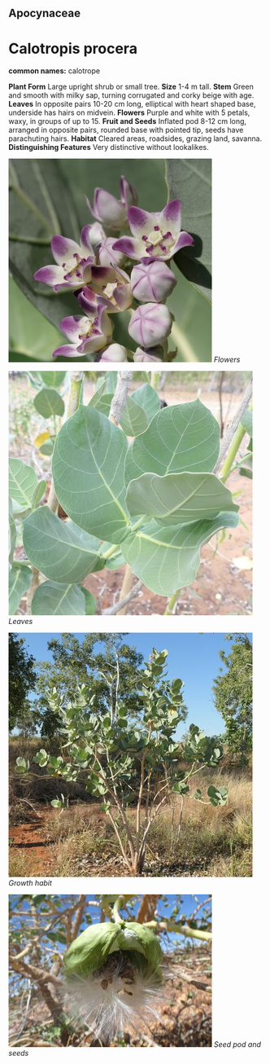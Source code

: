 ## Apocynaceae
# Calotropis procera
**common names:** calotrope

**Plant Form** Large upright shrub or small tree. **Size** 1-4 m tall. **Stem** Green and smooth with milky sap, turning corrugated and corky beige with age. **Leaves** In opposite pairs 10-20 cm long, elliptical with heart shaped base, underside has hairs on midvein. **Flowers** Purple and white with 5 petals, waxy, in groups of up to 15. **Fruit and Seeds** Inflated pod 8-12 cm long, arranged in opposite pairs, rounded base with pointed tip, seeds have parachuting hairs. **Habitat** Cleared areas, roadsides, grazing land, savanna. **Distinguishing Features** Very distinctive without lookalikes.


![Flowers](87453_P1174410.jpg)
 *Flowers* 

![Leaves](96130_P1178190.jpg)
 *Leaves* 

![Growth habit](96395_P1156616.jpg)
 *Growth habit* 

![Seed pod and seeds](52472_Emerging_seeds1_ChrisBrown.jpg)
 *Seed pod and seeds* 

